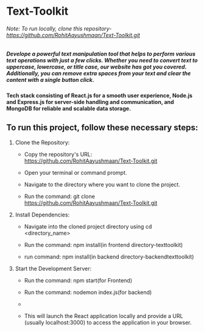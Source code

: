 # Text-Toolkit 

###### Note: To run locally, clone this repository- https://github.com/RohitAayushmaan/Text-Toolkit.git

##### Develope a powerful text manipulation tool that helps to perform various text operations with just a few clicks. Whether you need to convert text to uppercase, lowercase, or title case, our website has got you covered. Additionally, you can remove extra spaces from your text and clear the content with a single button click.

#### Tech stack consisting of React.js for a smooth user experience, Node.js and Express.js for server-side handling and communication, and MongoDB for reliable and scalable data storage. 
 
## To run this project, follow these necessary steps:

1.  Clone the Repository:
   
    - Copy the repository's URL: https://github.com/RohitAayushmaan/Text-Toolkit.git
  
    - Open your terminal or command prompt.
  
    - Navigate to the directory where you want to clone the project. 
  
    - Run the command: git clone https://github.com/RohitAayushmaan/Text-Toolkit.git

2. Install Dependencies:

    - Navigate into the cloned project directory using cd <directory_name>
  
    - Run the command: npm install(in frontend directory-texttoolkit)
    - run command: npm install(in backend directory-backendtexttoolkit)

3. Start the Development Server:

    - Run the command: npm start(for Frontend)
    - Run the command: nodemon index.js(for backend)
    - 
  
    - This will launch the React application locally and provide a URL (usually localhost:3000) to access the application in your browser.
